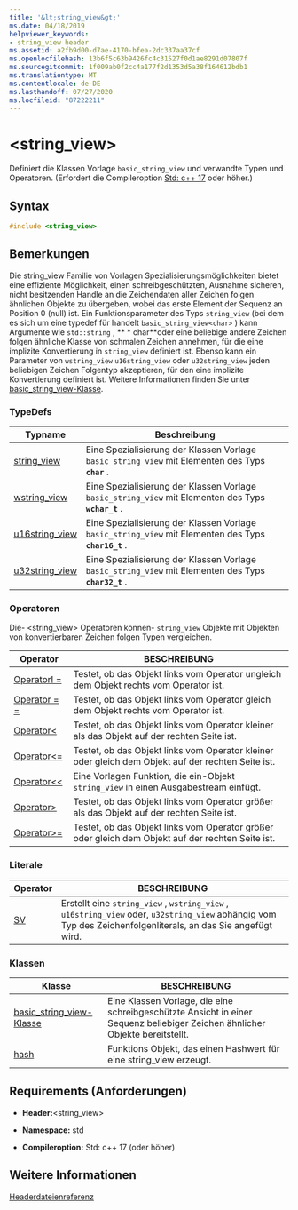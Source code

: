 ```yaml
---
title: '&lt;string_view&gt;'
ms.date: 04/18/2019
helpviewer_keywords:
- string_view header
ms.assetid: a2fb9d00-d7ae-4170-bfea-2dc337aa37cf
ms.openlocfilehash: 13b6f5c63b9426fc4c31527f0d1ae8291d07807f
ms.sourcegitcommit: 1f009ab0f2cc4a177f2d1353d5a38f164612bdb1
ms.translationtype: MT
ms.contentlocale: de-DE
ms.lasthandoff: 07/27/2020
ms.locfileid: "87222211"
---
```

# <a name="ltstring_viewgt"></a>&lt;string_view&gt;

Definiert die Klassen Vorlage `basic_string_view` und verwandte Typen und Operatoren. (Erfordert die Compileroption [Std: c++ 17](../build/reference/std-specify-language-standard-version.md) oder höher.)

## <a name="syntax"></a>Syntax

```cpp
#include <string_view>
```

## <a name="remarks"></a>Bemerkungen

Die string_view Familie von Vorlagen Spezialisierungsmöglichkeiten bietet eine effiziente Möglichkeit, einen schreibgeschützten, Ausnahme sicheren, nicht besitzenden Handle an die Zeichendaten aller Zeichen folgen ähnlichen Objekte zu übergeben, wobei das erste Element der Sequenz an Position 0 (null) ist. Ein Funktionsparameter des Typs `string_view` (bei dem es sich um eine typedef für handelt `basic_string_view<char>` ) kann Argumente wie `std::string` , ** \* char**oder eine beliebige andere Zeichen folgen ähnliche Klasse von schmalen Zeichen annehmen, für die eine implizite Konvertierung in `string_view` definiert ist. Ebenso kann ein Parameter von `wstring_view` `u16string_view` oder `u32string_view` jeden beliebigen Zeichen Folgentyp akzeptieren, für den eine implizite Konvertierung definiert ist. Weitere Informationen finden Sie unter [basic_string_view-Klasse](../standard-library/basic-string-view-class.md).

### <a name="typedefs"></a>TypeDefs

|Typname|Beschreibung|
|-|-|
|[string_view](../standard-library/string-view-typedefs.md#string_view)|Eine Spezialisierung der Klassen Vorlage `basic_string_view` mit Elementen des Typs **`char`** .|
|[wstring_view](../standard-library/string-view-typedefs.md#wstring_view)|Eine Spezialisierung der Klassen Vorlage `basic_string_view` mit Elementen des Typs **`wchar_t`** .|
|[u16string_view](../standard-library/string-view-typedefs.md#u16string_view)|Eine Spezialisierung der Klassen Vorlage `basic_string_view` mit Elementen des Typs **`char16_t`** .|
|[u32string_view](../standard-library/string-view-typedefs.md#u32string_view)|Eine Spezialisierung der Klassen Vorlage `basic_string_view` mit Elementen des Typs **`char32_t`** .|

### <a name="operators"></a>Operatoren

Die- \<string_view> Operatoren können- `string_view` Objekte mit Objekten von konvertierbaren Zeichen folgen Typen vergleichen.

|Operator|BESCHREIBUNG|
|-|-|
|[Operator! =](../standard-library/string-view-operators.md#op_neq)|Testet, ob das Objekt links vom Operator ungleich dem Objekt rechts vom Operator ist.|
|[Operator = =](../standard-library/string-view-operators.md#op_eq_eq)|Testet, ob das Objekt links vom Operator gleich dem Objekt rechts vom Operator ist.|
|[Operator<](../standard-library/string-view-operators.md#op_lt)|Testet, ob das Objekt links vom Operator kleiner als das Objekt auf der rechten Seite ist.|
|[Operator<=](../standard-library/string-view-operators.md#op_lt_eq)|Testet, ob das Objekt links vom Operator kleiner oder gleich dem Objekt auf der rechten Seite ist.|
|[Operator<\<](../standard-library/string-view-operators.md#op_lt_lt)|Eine Vorlagen Funktion, die ein-Objekt `string_view` in einen Ausgabestream einfügt.|
|[Operator>](../standard-library/string-view-operators.md#op_gt)|Testet, ob das Objekt links vom Operator größer als das Objekt auf der rechten Seite ist.|
|[Operator>=](../standard-library/string-view-operators.md#op_gt_eq)|Testet, ob das Objekt links vom Operator größer oder gleich dem Objekt auf der rechten Seite ist.|

### <a name="literals"></a>Literale

|Operator|BESCHREIBUNG|
|-|-|
|[SV](../standard-library/string-view-operators.md#op_sv)|Erstellt eine `string_view` , `wstring_view` , `u16string_view` oder, `u32string_view` abhängig vom Typ des Zeichenfolgenliterals, an das Sie angefügt wird.|

### <a name="classes"></a>Klassen

|Klasse|BESCHREIBUNG|
|-|-|
|[basic_string_view-Klasse](../standard-library/basic-string-view-class.md)|Eine Klassen Vorlage, die eine schreibgeschützte Ansicht in einer Sequenz beliebiger Zeichen ähnlicher Objekte bereitstellt.|
|[hash](string-view-hash.md)|Funktions Objekt, das einen Hashwert für eine string_view erzeugt.|

## <a name="requirements"></a>Requirements (Anforderungen)

- **Header:**\<string_view>

- **Namespace:** std

- **Compileroption:** Std: c++ 17 (oder höher)

## <a name="see-also"></a>Weitere Informationen

[Headerdateienreferenz](../standard-library/cpp-standard-library-header-files.md)
